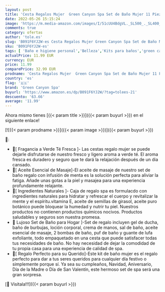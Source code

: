 ```yaml
---
layout: post
title: 'Cesta Regalos Mujer  Green Canyon Spa Set de Baño Mujer 11 Piezas con Fragancia de Verde Té Fresca Gel de Ducha  Bombas de Baño  Crema de Manos Caja Regalo Mujer para Cumpleaño Día de Valentín Navidad'
date: 2022-05-26 15:15:24
image: 'https://m.media-amazon.com/images/I/51cUU4BdgVL._SL500_._SL400_.jpg'
comments: true
category: ofertas
author: 'tole.es'
slug: 'B091F6YJ2W-es Cesta Regalos Mujer Green Canyon Spa Set de Baño Mujer 11...'
sku: 'B091F6YJ2W-es'
tags: [ 'Baño e higiene personal','Belleza','Kits para baños','green canyon spa','navidad','🇪🇸', ]
actualPrice: 11.99 EUR
currency: EUR
price: 11.99
comparePrice: 32.99 EUR
prodname: 'Cesta Regalos Mujer  Green Canyon Spa Set de Baño Mujer 11 Piezas con Fragancia de Verde Té Fresca Gel de Ducha  Bombas de Baño  Crema de Manos Caja Regalo Mujer para Cumpleaño Día de Valentín Navidad'
country: 'es'
flag: '🇪🇸'
brand: 'Green Canyon Spa'
buyurl: 'https://www.amazon.es/dp/B091F6YJ2W/?tag=tolees-21'
descuento: '63.66'
average: '11.99'
---
```


Ahora mismo tienes [{{< param title >}}]({{< param buyurl >}}) en el siguiente enlace!

[![{{< param prodname >}}]({{< param image >}})]({{< param buyurl >}})

🔎:

- 🎀[ Fragancia a Verde Té Fresca ]- Las cestas regalo mujer se puede dejarle disfrutarse de nuestro fresco y ligero aroma a verde té. El aroma fresca es duradero y seguro que te dará la relajación después de un dia cansado.
- 🍄[ Aceite Esencial de Masaje]-El aceite de masaje de nuestro set de baño regalo con infusión de menta es la solución perfecta para aliviar la fatiga. Añade unas gotas a la piel y masajea para una experiencia profundamente relajante.
- 🎉[ Ingredientes Naturales ]- Caja de regalo spa es formulacdo con ingredientes naturales para hidratar y refrescar el cuerpo y revitalizar la mente y el espíritu.vitamina E, aceite de semillas de girasol, aceite puro botánico puede bloquear la humedad y nutrir tu piel. Nuestros productos no contienen productos químicos nocivos. Productos saludables y seguros son nuestra promesa.
- 🌻 Lujoso Set de Baño para Hogar ]-Set de regalo incluyen gel de ducha, baño de burbujas, loción corporal, crema de manos, sal de baño, aceite esencial de masaje, 2 bombas de baño, puf de baño y guante de lufa exfoliante, todo empaquetado en una cesta que puede satisfacer todas tus necesidades de baño. No hay necesidad de dejar la comodidad de tu propia casa para una experiencia de calidad de spa.
- 🎯[ Regalo Perfecto para su Querido]-Este kit de baño mujer es el regalo perfecto para dar a tus seres queridos para cualquier día festivo o simplemente porque sí. Ya sea su cumpleaños, Navidad, Aniversario, Día de la Madre o Día de San Valentín, este hermoso set de spa será una gran sorpresa.

[🛒 Visítala!!!]({{< param buyurl >}})
